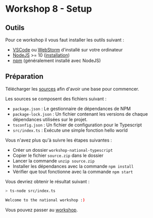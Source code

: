 # Workshop 8 - Setup

## Outils

Pour ce workshop il vous faut installer les outils suivant :
  - [VSCode](https://code.visualstudio.com/) ou [WebStorm](https://www.jetbrains.com/fr-fr/webstorm/) d'installé sur votre ordinateur
  - [NodeJS](https://nodejs.org/en/) >= 10 ([installation](https://lmgtfy.com/?q=how+to+install+nodejs))
  - [npm](https://www.npmjs.com/) (généralement installé avec NodeJS)

## Préparation

Télécharger les [sources](./source.zip) afin d'avoir une base pour commencer.

Les sources se composent des fichiers suivant :
 - `package.json` : Le gestionnaire de dépendances de NPM
 - `package-lock.json` : Un fichier contenant les versions de chaque dépendances utilisées sur le projet.
 - `tsconfig.json` : Un fichier de configuration pour le Typescript
 - `src/index.ts` : Exécute une simple fonction hello world
 
Vous n'avez plus qu'à suivre les étapes suivantes :
 - Créer un dossier `workshop-national-typescript`
 - Copier le fichier `source.zip` dans le dossier
 - Lancer la commande `unzip source.zip`
 - Installer les dépendances avec la commande `npm install`
 - Vérifier que tout fonctionne avec la commande `npm start`

Vous devriez obtenir le résultat suivant :

```sh
> ts-node src/index.ts

Welcome to the national workshop :)
```

Vous pouvez passer au [workshop](./README.md).
